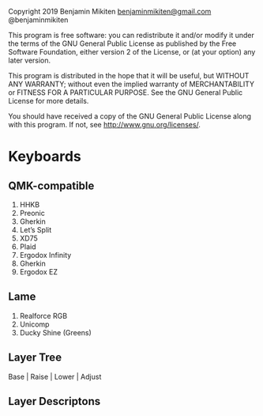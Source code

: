 Copyright 2019 Benjamin Mikiten benjaminmikiten@gmail.com @benjaminmikiten

This program is free software: you can redistribute it and/or modify
it under the terms of the GNU General Public License as published by
the Free Software Foundation, either version 2 of the License, or
(at your option) any later version.

This program is distributed in the hope that it will be useful,
but WITHOUT ANY WARRANTY; without even the implied warranty of
MERCHANTABILITY or FITNESS FOR A PARTICULAR PURPOSE. See the
GNU General Public License for more details.

You should have received a copy of the GNU General Public License
along with this program. If not, see <http://www.gnu.org/licenses/>.

# Keyboards

## QMK-compatible

1. HHKB
2. Preonic
3. Gherkin
4. Let’s Split
5. XD75
6. Plaid
7. Ergodox Infinity
8. Gherkin
9. Ergodox EZ

## Lame

1. Realforce RGB
2. Unicomp
3. Ducky Shine (Greens)

## Layer Tree

Base
| Raise
| Lower
| Adjust

## Layer Descriptons

